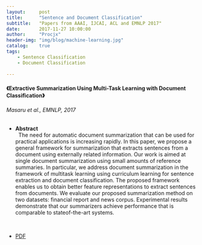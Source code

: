 ```yaml
---
layout:     post
title:      "Sentence and Document Classification"
subtitle:   "Papers from AAAI, IJCAI, ACL and EMNLP 2017"
date:       2017-11-27 10:00:00
author:     "Procjx"
header-img: "img/blog/machine-learning.jpg"
catalog:    true
tags:
    - Sentence Classification
    - Document Classification
    
---
```


#### 《Extractive Summarization Using Multi-Task Learning with Document Classiﬁcation》
###### Masaru et al., EMNLP, 2017
- <b>Abstract</b><br/>
&nbsp; The need for automatic document summarization that can be used for practical applications is increasing rapidly. In this paper, we propose a general framework for summarization that extracts sentences from a document using externally related information. Our work is aimed at single document summarization using small amounts of reference summaries. In particular, we address document summarization in the framework of multitask learning using curriculum learning for sentence extraction and document classification. The proposed framework enables us to obtain better feature representations to extract sentences from documents. We evaluate our proposed summarization method on two datasets: financial report and news corpus. Experimental results demonstrate that our summarizers achieve performance that is comparable to stateof-the-art systems.
 <br/>
 
- [PDF](http://aclweb.org/anthology/D17-1222)
